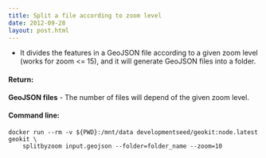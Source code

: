 ```yaml
---
title: Split a file according to zoom level
date: 2012-09-28
layout: post.html
---
```


- It divides the features in a GeoJSON file according to a given zoom level (works for zoom <= 15), and it will generate GeoJSON files into a folder.

#### Return:

**GeoJSON files** - The number of files will depend of the given zoom level.

#### Command line:

```
docker run --rm -v ${PWD}:/mnt/data developmentseed/geokit:node.latest geokit \
    splitbyzoom input.geojson --folder=folder_name --zoom=10
```
